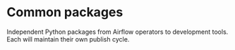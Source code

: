 # Common packages
Independent Python packages from Airflow operators to development tools. Each will maintain their own publish cycle.